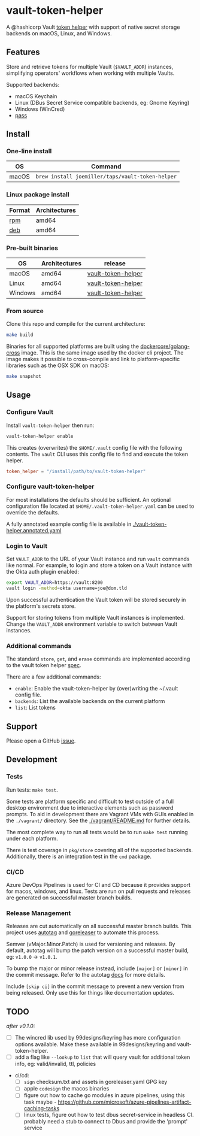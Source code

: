 vault-token-helper
==================

A @hashicorp Vault [token helper](https://www.vaultproject.io/docs/commands/token-helper.html) with
support of native secret storage backends on macOS, Linux, and Windows.

Features
--------

Store and retrieve tokens for multiple Vault (`$VAULT_ADDR`) instances, simplifying operators'
workflows when working with multiple Vaults.

Supported backends:

* macOS Keychain
* Linux (DBus Secret Service compatible backends, eg: Gnome Keyring)
* Windows (WinCred)
* [pass](https://www.passwordstore.org/)

Install
-------

### One-line install

| OS    | Command                                          |
| ----- | ------------------------------------------------ |
| macOS | `brew install joemiller/taps/vault-token-helper` |

### Linux package install

| Format                                                                 | Architectures |
| ---------------------------------------------------------------------- | ------------- |
| [rpm](https://github.com/joemiller/vault-token-helper/releases/latest) | amd64         |
| [deb](https://github.com/joemiller/vault-token-helper/releases/latest) | amd64         |

### Pre-built binaries

| OS      | Architectures | release                                                                               |
| ------- | ------------- | ------------------------------------------------------------------------------------- |
| macOS   | amd64         | [vault-token-helper](https://github.com/joemiller/vault-token-helper/releases/latest) |
| Linux   | amd64         | [vault-token-helper](https://github.com/joemiller/vault-token-helper/releases/latest) |
| Windows | amd64         | [vault-token-helper](https://github.com/joemiller/vault-token-helper/releases/latest) |

### From source

Clone this repo and compile for the current architecture:

```sh
make build
```

Binaries for all supported platforms are built using the [dockercore/golang-cross](https://github.com/docker/golang-cross)
image. This is the same image used by the docker cli project. The image makes it possible to
cross-compile and link to platform-specific libraries such as the OSX SDK on macOS:

```sh
make snapshot
```

Usage
-----

### Configure Vault

Install `vault-token-helper` then run:

```sh
vault-token-helper enable
```

This creates (overwrites) the `$HOME/.vault` config file with the following contents. The
`vault` CLI uses this config file to find and execute the token helper.

```toml
token_helper = "/install/path/to/vault-token-helper"
```

### Configure vault-token-helper

For most installations the defaults should be sufficient. An optional configuration file
located at `$HOME/.vault-token-helper.yaml` can be used to override the defaults.

A fully annotated example config file is available in [./vault-token-helper.annotated.yaml](./vault-token-helper.annotated.yaml)

### Login to Vault

Set `VAULT_ADDR` to the URL of your Vault instance and run `vault` commands like normal. For example,
to login and store a token on a Vault instance with the Okta auth plugin enabled:

```sh
export VAULT_ADDR=https://vault:8200
vault login -method=okta username=joe@dom.tld
```

Upon successful authentication the Vault token will be stored securely in the platform's
secrets store.

Support for storing tokens from multiple Vault instances is implemented. Change the `VAULT_ADDR`
environment variable to switch between Vault instances.

### Additional commands

The standard `store`, `get`, and `erase` commands are implemented according to the vault token
helper [spec](https://www.vaultproject.io/docs/commands/token-helper.html).

There are a few additional commands:

* `enable`: Enable the vault-token-helper by (over)writing the ~/.vault config file.
* `backends`: List the available backends on the current platform
* `list`: List tokens

Support
-------

Please open a GitHub [issue](https://github.com/joemiller/vault-token-helper/issues).

Development
-----------

### Tests

Run tests: `make test`.

Some tests are platform specific and difficult to test outside of a full desktop environment
due to interactive elements such as password prompts. To aid in development there are Vagrant
VMs with GUIs enabled in the `./vagrant/` directory. See the
[./vagrant/README.md](./vagrant/README.md) for further details.

The most complete way to run all tests would be to run `make test` running under each platform.

There is test coverage in `pkg/store` covering all of the supported backends. Additionally, there
is an integration test in the `cmd` package.

### CI/CD

Azure DevOps Pipelines is used for CI and CD because it provides support for macos, windows, and linux.
Tests are run on pull requests and releases are generated on successful master branch builds.

### Release Management

Releases are cut automatically on all successful master branch builds. This project uses
[autotag](https://github.com/pantheon-systems/autotag) and [goreleaser](https://goreleaser.com/) to
automate this process.

Semver (vMajor.Minor.Patch) is used for versioning and releases. By default, autotag will bump the
patch version on a successful master build, eg: `v1.0.0` -> `v1.0.1`.

To bump the major or minor release instead, include `[major]` or `[minor]` in the commit message.
Refer to the autotag [docs](https://github.com/pantheon-systems/autotag#incrementing-major-and-minor-versions)
for more details.

Include `[skip ci]` in the commit message to prevent a new version from being released. Only use this
for things like documentation updates.

TODO
----

*after v0.1.0:*

* [ ] The wincred lib used by 99designs/keyring has more configuration options available. Make these available in 99designs/keyring and vault-token-helper.
* [ ] add a flag like `--lookup` to `list` that will query vault for additional token info, eg: valid/invalid, ttl, policies
* ci/cd:
  * [ ] `sign` checksum.txt and assets in goreleaser.yaml GPG key
  * [ ] apple `codesign` the macos binaries
  * [ ] figure out how to cache go modules in azure pipelines, using this task maybe - https://github.com/microsoft/azure-pipelines-artifact-caching-tasks
  * [ ] linux tests, figure out how to test dbus secret-service in headless CI. probably need a stub to connect to Dbus and provide the 'prompt' service
